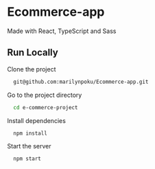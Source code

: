 # Ecommerce-app

Made with React, TypeScript and Sass

## Run Locally

Clone the project

```bash
  git@github.com:marilynpoku/Ecommerce-app.git
```

Go to the project directory

```bash
  cd e-commerce-project
```

Install dependencies

```bash
  npm install
```

Start the server

```bash
  npm start
```
